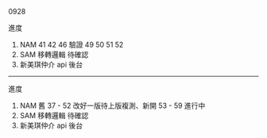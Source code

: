0928

進度

1. NAM 41 42 46 驗證 49 50 51 52
2. SAM 移轉邏輯 待確認
3. 新美琪仲介 api 後台

---

進度

1. NAM 舊 37 - 52 改好一版待上版複測、新開 53 - 59 進行中
2. SAM 移轉邏輯 待確認
3. 新美琪仲介 api 後台
